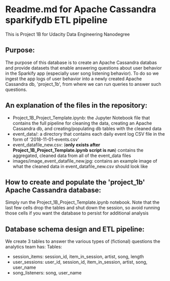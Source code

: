 # Readme.md for Apache Cassandra sparkifydb ETL pipeline
This is Project 1B for Udacity Data Engineering Nanodegree

## Purpose:
The purpose of this database is to create an Apache Cassandra databas and provide datasets that enable answering questions about user behavior in the Sparkify app (especially user song
listening behavior). To do so we ingest the app logs of user behavior into a newly created Apache Cassandra db, 'project_1b', from where we can run
queries to answer such questions.

## An explanation of the files in the repository:
* Project_1B_Project_Template.ipynb: the Jupyter Notebook file that contains the full pipeline for cleaning the data, creating an Apache Cassandra db, and creating/populating db tables with the cleaned data
* event_data/: a directory that contains each daily event log CSV file in the form of '2018-11-01-events.csv'
* event_datafile_new.csv: (**only exists after Project_1B_Project_Template.ipynb script is run**) contains the aggregated, cleaned data from all of the event_data files
* images/image_event_datafile_new.jpg: contains an example image of what the cleaned data in event_datafile_new.csv should look like

## How to create and populate the 'project_1b' Apache Cassandra database:
Simply run the Project_1B_Project_Template.ipynb notebook. Note that the last few cells drop the tables and shut down the session, so avoid running those cells if you want the database to persist for additional analysis

## Database schema design and ETL pipeline:
We create 3 tables to answer the various types of (fictional) questions the analytics team has:
Tables:
* session_items: session_id, item_in_session, artist, song, length
* user_sessions: user_id, session_id, item_in_session, artist, song, user_name
* song_listeners: song, user_name
